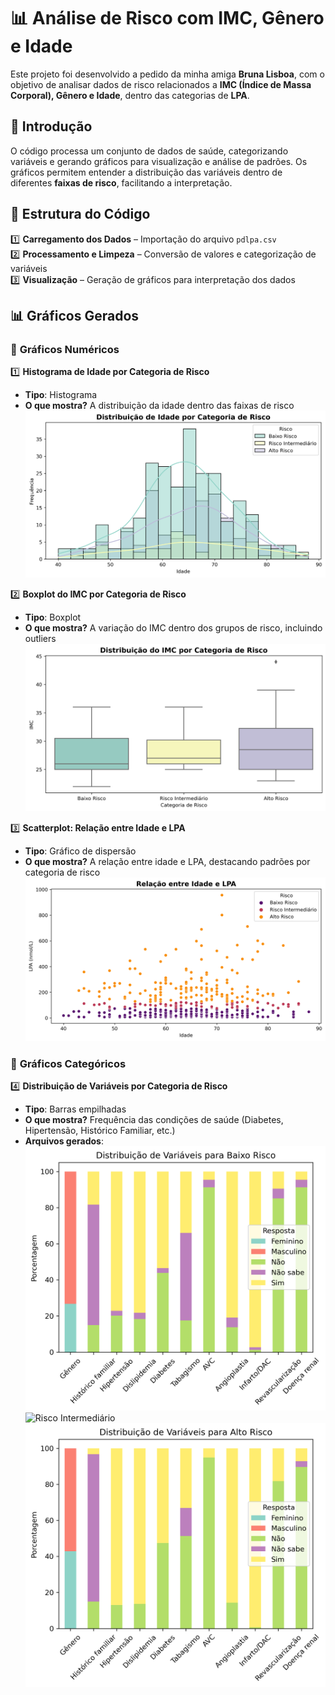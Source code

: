 # 📊 Análise de Risco com IMC, Gênero e Idade

Este projeto foi desenvolvido a pedido da minha amiga **Bruna Lisboa**, com o objetivo de analisar dados de risco relacionados a **IMC (Índice de Massa Corporal), Gênero e Idade**, dentro das categorias de **LPA**.

## 📌 Introdução
O código processa um conjunto de dados de saúde, categorizando variáveis e gerando gráficos para visualização e análise de padrões. Os gráficos permitem entender a distribuição das variáveis dentro de diferentes **faixas de risco**, facilitando a interpretação.

## 📂 Estrutura do Código

1️⃣ **Carregamento dos Dados** – Importação do arquivo `pdlpa.csv`  
2️⃣ **Processamento e Limpeza** – Conversão de valores e categorização de variáveis  
3️⃣ **Visualização** – Geração de gráficos para interpretação dos dados  

## 📊 Gráficos Gerados

### 🔹 **Gráficos Numéricos**
1️⃣ **Histograma de Idade por Categoria de Risco**  
   - **Tipo**: Histograma  
   - **O que mostra?** A distribuição da idade dentro das faixas de risco  
   ![Histograma de Idade](grafico_histograma_idade.png)

2️⃣ **Boxplot do IMC por Categoria de Risco**  
   - **Tipo**: Boxplot  
   - **O que mostra?** A variação do IMC dentro dos grupos de risco, incluindo outliers  
   ![Boxplot do IMC](grafico_boxplot_imc.png) 

3️⃣ **Scatterplot: Relação entre Idade e LPA**  
   - **Tipo**: Gráfico de dispersão  
   - **O que mostra?** A relação entre idade e LPA, destacando padrões por categoria de risco  
   ![Scatterplot LPA x Idade](grafico_scatterplot_lpa_idade.png)

### 🔹 **Gráficos Categóricos**
4️⃣ **Distribuição de Variáveis por Categoria de Risco**  
   - **Tipo**: Barras empilhadas  
   - **O que mostra?** Frequência das condições de saúde (Diabetes, Hipertensão, Histórico Familiar, etc.)  
   - **Arquivos gerados**:  
     ![Baixo Risco](grafico_Baixo%20Risco.png) 
     ![Risco Intermediário](grafico_Risco%20Intermediário.png)
     ![Alto Risco](grafico_Alto%20Risco.png)
